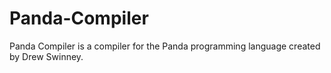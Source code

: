 Panda-Compiler
==============

Panda Compiler is a compiler for the Panda programming language created by Drew Swinney. 
